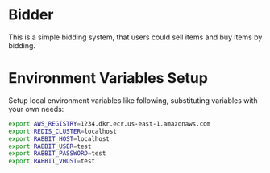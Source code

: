 # Bidder

This is a simple bidding system, that users could sell items and buy items by bidding.

# Environment Variables Setup

Setup local environment variables like following, substituting variables with your own needs:

```bash
export AWS_REGISTRY=1234.dkr.ecr.us-east-1.amazonaws.com
export REDIS_CLUSTER=localhost
export RABBIT_HOST=localhost
export RABBIT_USER=test
export RABBIT_PASSWORD=test
export RABBIT_VHOST=test
```

